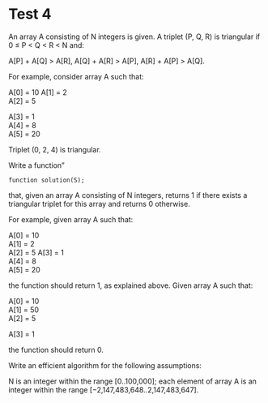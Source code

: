 # Test 4

An array A consisting of N integers is given. A triplet (P, Q, R) is triangular if 0 ≤ P < Q < R < N and:

A[P] + A[Q] > A[R],
A[Q] + A[R] > A[P],
A[R] + A[P] > A[Q].

For example, consider array A such that:

A[0] = 10 
A[1] = 2    
A[2] = 5

A[3] = 1     
A[4] = 8    
A[5] = 20

Triplet (0, 2, 4) is triangular.

Write a function”

```function solution(S);```

that, given an array A consisting of N integers, returns 1 if there exists a triangular triplet for this array and returns 0 otherwise.

For example, given array A such that:

A[0] = 10    
A[1] = 2    
A[2] = 5
A[3] = 1     
A[4] = 8    
A[5] = 20

the function should return 1, as explained above. Given array A such that:

A[0] = 10    
A[1] = 50    
A[2] = 5

A[3] = 1

the function should return 0.

Write an efficient algorithm for the following assumptions:

N is an integer within the range [0..100,000];
each element of array A is an integer within the range [−2,147,483,648..2,147,483,647].
